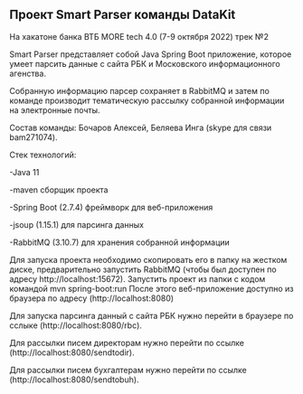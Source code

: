 ## Проект Smart Parser команды DataKit

На хакатоне банка ВТБ MORE tech 4.0 (7-9 октября 2022) трек №2

Smart Parser представляет собой Java Spring Boot приложение, которое умеет парсить данные с сайта РБК и Московского информационного агенства.

Собранную информацию парсер сохраняет в RabbitMQ и затем по команде производит тематическую рассылку собранной информации на электронные почты.

Состав команды: Бочаров Алексей, Беляева Инга (skype для связи bam271074).

Стек технологий:

-Java 11

-maven сборщик проекта

-Spring Boot (2.7.4) фреймворк для веб-приложения

-jsoup (1.15.1) для парсинга данных

-RabbitMQ (3.10.7) для хранения собранной информации

Для запуска проекта необходимо скопировать его в папку на жестком диске, предварительно запустить RabbitMQ (чтобы был доступен по адресу http://localhost:15672).
Запустить проект из папки с кодом командой mvn spring-boot:run
После этого веб-приложение доступно из браузера по адресу (http://localhost:8080)

Для запуска парсинга данный с сайта РБК нужно перейти в браузере по сслыке (http://localhost:8080/rbc).

Для рассылки писем директорам нужно перейти по ссылке (http://localhost:8080/sendtodir).

Для рассылки писем бухгалтерам нужно перейти по ссылке (http://localhost:8080/sendtobuh).